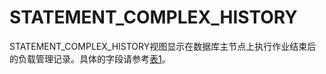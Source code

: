 # STATEMENT\_COMPLEX\_HISTORY<a name="ZH-CN_TOPIC_0289900115"></a>

STATEMENT\_COMPLEX\_HISTORY视图显示在数据库主节点上执行作业结束后的负载管理记录。具体的字段请参考[表1](./GLOBAL_STATEMENT_COMPLEX_RUNTIME.md#zh-cn_topic_0283137366_zh-cn_topic_0237122661_table9446192117461)。
